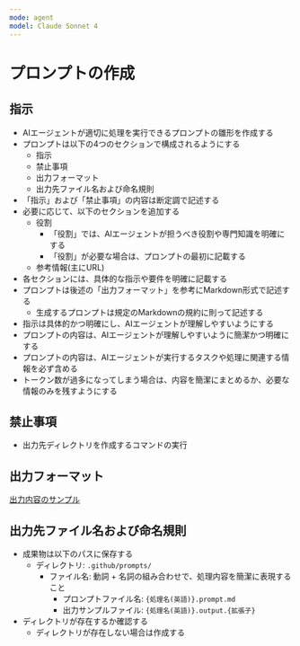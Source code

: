 ```yaml
---
mode: agent
model: Claude Sonnet 4
---
```

プロンプトの作成
=========================

指示
-------------------------

- AIエージェントが適切に処理を実行できるプロンプトの雛形を作成する
- プロンプトは以下の4つのセクションで構成されるようにする
    - 指示
    - 禁止事項
    - 出力フォーマット
    - 出力先ファイル名および命名規則
- 「指示」および「禁止事項」の内容は断定調で記述する
- 必要に応じて、以下のセクションを追加する
    - 役割
        - 「役割」では、AIエージェントが担うべき役割や専門知識を明確にする
        - 「役割」が必要な場合は、プロンプトの最初に記載する
    - 参考情報(主にURL)
- 各セクションには、具体的な指示や要件を明確に記載する
- プロンプトは後述の「出力フォーマット」を参考にMarkdown形式で記述する
    - 生成するプロンプトは規定のMarkdownの規約に則って記述する
- 指示は具体的かつ明確にし、AIエージェントが理解しやすいようにする
- プロンプトの内容は、AIエージェントが理解しやすいように簡潔かつ明確にする
- プロンプトの内容は、AIエージェントが実行するタスクや処理に関連する情報を必ず含める
- トークン数が過多になってしまう場合は、内容を簡潔にまとめるか、必要な情報のみを残すようにする

禁止事項
-------------------------

- 出力先ディレクトリを作成するコマンドの実行

出力フォーマット
-------------------------

[出力内容のサンプル](../samples/generate_prompt.md)

出力先ファイル名および命名規則
-------------------------

- 成果物は以下のパスに保存する
    - ディレクトリ: `.github/prompts/`
        - ファイル名: 動詞 + 名詞の組み合わせで、処理内容を簡潔に表現すること
            - プロンプトファイル名: `{処理名(英語)}.prompt.md`
            - 出力サンプルファイル: `{処理名(英語)}.output.{拡張子}`
- ディレクトリが存在するか確認する
    - ディレクトリが存在しない場合は作成する
